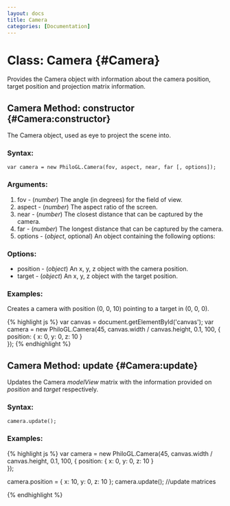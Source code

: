 ```yaml
--- 
layout: docs 
title: Camera
categories: [Documentation]
---
```


Class: Camera {#Camera}
===========================

Provides the Camera object with information about the camera position, target position and projection matrix information.


Camera Method: constructor {#Camera:constructor}
----------------------------------------------------

The Camera object, used as eye to project the scene into.

### Syntax:

	var camera = new PhiloGL.Camera(fov, aspect, near, far [, options]);

### Arguments:

1. fov  - (*number*) The angle (in degrees) for the field of view.
2. aspect  - (*number*) The aspect ratio of the screen.
3. near - (*number*) The closest distance that can be captured by the camera.
4. far - (*number*) The longest distance that can be captured by the camera.
5. options - (*object*, optional) An object containing the following options:

### Options:

* position - (*object*) An x, y, z object with the camera position.
* target - (*object*) An x, y, z object with the target position.

### Examples:

Creates a camera with position (0, 0, 10) pointing to a target in (0, 0, 0).

{% highlight js %}
  var canvas = document.getElementById('canvas');
  var camera = new PhiloGL.Camera(45, canvas.width / canvas.height, 0.1, 100, {
        position: {
          x: 0, y: 0, z: 10
        }                             
      });
{% endhighlight %}


Camera Method: update {#Camera:update}
------------------------------------

Updates the Camera *modelView* matrix with the information provided on *position* and *target* respectively.

### Syntax:

	camera.update();

### Examples:

{% highlight js %}
  var camera = new PhiloGL.Camera(45, canvas.width / canvas.height, 0.1, 100, {
    position: {
      x: 0, y: 0, z: 10
    }                             
  });

  camera.position = {
    x: 10,
    y: 0,
    z: 10
  };
  camera.update(); //update matrices

{% endhighlight %}

